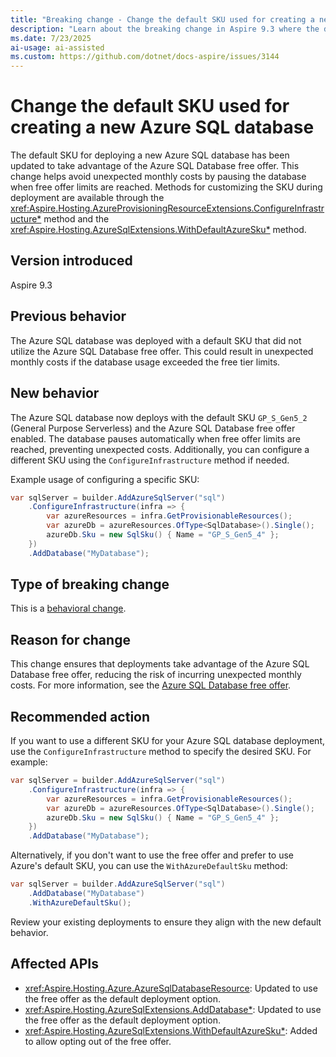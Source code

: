 ```yaml
---
title: "Breaking change - Change the default SKU used for creating a new Azure SQL database"
description: "Learn about the breaking change in Aspire 9.3 where the default SKU for Azure SQL database deployment now uses the free offer."
ms.date: 7/23/2025
ai-usage: ai-assisted
ms.custom: https://github.com/dotnet/docs-aspire/issues/3144
---
```


# Change the default SKU used for creating a new Azure SQL database

The default SKU for deploying a new Azure SQL database has been updated to take advantage of the Azure SQL Database free offer. This change helps avoid unexpected monthly costs by pausing the database when free offer limits are reached. Methods for customizing the SKU during deployment are available through the <xref:Aspire.Hosting.AzureProvisioningResourceExtensions.ConfigureInfrastructure*> method and the <xref:Aspire.Hosting.AzureSqlExtensions.WithDefaultAzureSku*> method.

## Version introduced

Aspire 9.3

## Previous behavior

The Azure SQL database was deployed with a default SKU that did not utilize the Azure SQL Database free offer. This could result in unexpected monthly costs if the database usage exceeded the free tier limits.

## New behavior

The Azure SQL database now deploys with the default SKU `GP_S_Gen5_2` (General Purpose Serverless) and the Azure SQL Database free offer enabled. The database pauses automatically when free offer limits are reached, preventing unexpected costs. Additionally, you can configure a different SKU using the `ConfigureInfrastructure` method if needed.

Example usage of configuring a specific SKU:

```csharp
var sqlServer = builder.AddAzureSqlServer("sql")
    .ConfigureInfrastructure(infra => {
        var azureResources = infra.GetProvisionableResources();
        var azureDb = azureResources.OfType<SqlDatabase>().Single();
        azureDb.Sku = new SqlSku() { Name = "GP_S_Gen5_4" };
    })
    .AddDatabase("MyDatabase");
```

## Type of breaking change

This is a [behavioral change](../categories.md#behavioral-change).

## Reason for change

This change ensures that deployments take advantage of the Azure SQL Database free offer, reducing the risk of incurring unexpected monthly costs. For more information, see the [Azure SQL Database free offer](/azure/azure-sql/database/free-offer).

## Recommended action

If you want to use a different SKU for your Azure SQL database deployment, use the `ConfigureInfrastructure` method to specify the desired SKU. For example:

```csharp
var sqlServer = builder.AddAzureSqlServer("sql")
    .ConfigureInfrastructure(infra => {
        var azureResources = infra.GetProvisionableResources();
        var azureDb = azureResources.OfType<SqlDatabase>().Single();
        azureDb.Sku = new SqlSku() { Name = "GP_S_Gen5_4" };
    })
    .AddDatabase("MyDatabase");
```

Alternatively, if you don't want to use the free offer and prefer to use Azure's default SKU, you can use the `WithAzureDefaultSku` method:

```csharp
var sqlServer = builder.AddAzureSqlServer("sql")
    .AddDatabase("MyDatabase")
    .WithAzureDefaultSku();
```

Review your existing deployments to ensure they align with the new default behavior.

## Affected APIs

- <xref:Aspire.Hosting.Azure.AzureSqlDatabaseResource>: Updated to use the free offer as the default deployment option.
- <xref:Aspire.Hosting.AzureSqlExtensions.AddDatabase*>: Updated to use the free offer as the default deployment option.
- <xref:Aspire.Hosting.AzureSqlExtensions.WithDefaultAzureSku*>: Added to allow opting out of the free offer.
